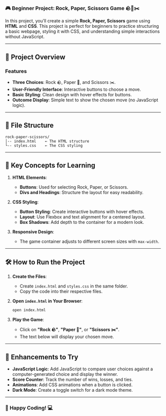 ### 🎮 **Beginner Project: Rock, Paper, Scissors Game** 🪨📄✂️

In this project, you'll create a simple **Rock, Paper, Scissors** game using **HTML** and **CSS**. This project is perfect for beginners to practice structuring a basic webpage, styling it with CSS, and understanding simple interactions without JavaScript.

---

## 🌟 **Project Overview**

### **Features**

- **Three Choices**: Rock 🪨, Paper 📄, and Scissors ✂️.
- **User-Friendly Interface**: Interactive buttons to choose a move.
- **Basic Styling**: Clean design with hover effects for buttons.
- **Outcome Display**: Simple text to show the chosen move (no JavaScript logic).

---

## 📂 **File Structure**

```
rock-paper-scissors/
│-- index.html    ← The HTML structure
└-- styles.css    ← The CSS styling
```

---

## 🧠 **Key Concepts for Learning**

1. **HTML Elements**:
   - **Buttons**: Used for selecting Rock, Paper, or Scissors.
   - **Divs and Headings**: Structure the layout for easy readability.

2. **CSS Styling**:
   - **Button Styling**: Create interactive buttons with hover effects.
   - **Layout**: Use Flexbox and text alignment for a centered layout.
   - **Box Shadows**: Add depth to the container for a modern look.

3. **Responsive Design**:
   - The game container adjusts to different screen sizes with `max-width`.

---

## 🛠️ **How to Run the Project**

1. **Create the Files**:
   - Create `index.html` and `styles.css` in the same folder.
   - Copy the code into their respective files.

2. **Open `index.html` in Your Browser**:
   ```bash
   open index.html
   ```

3. **Play the Game**:
   - Click on **"Rock 🪨"**, **"Paper 📄"**, or **"Scissors ✂️"**.
   - The text below will display your chosen move.

---

## 🌟 **Enhancements to Try**

- **JavaScript Logic**: Add JavaScript to compare user choices against a computer-generated choice and display the winner.
- **Score Counter**: Track the number of wins, losses, and ties.
- **Animations**: Add CSS animations when a button is clicked.
- **Dark Mode**: Create a toggle switch for a dark mode theme.

---

### 🎉 **Happy Coding!** 💻